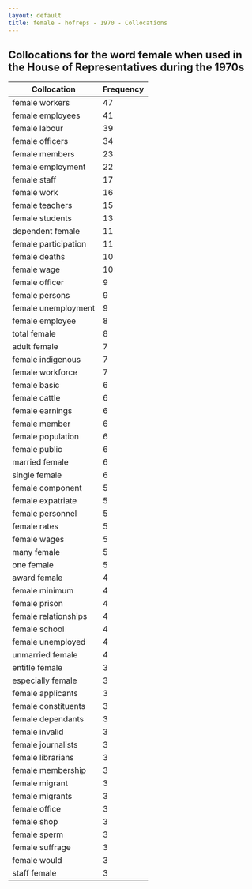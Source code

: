 ```yaml
---
layout: default
title: female - hofreps - 1970 - Collocations
---
```

## Collocations for the word **female** when used in the House of Representatives during the 1970s

| Collocation | Frequency |
|--------------|----------------|
|female workers|47|
|female employees|41|
|female labour|39|
|female officers|34|
|female members|23|
|female employment|22|
|female staff|17|
|female work|16|
|female teachers|15|
|female students|13|
|dependent female|11|
|female participation|11|
|female deaths|10|
|female wage|10|
|female officer|9|
|female persons|9|
|female unemployment|9|
|female employee|8|
|total female|8|
|adult female|7|
|female indigenous|7|
|female workforce|7|
|female basic|6|
|female cattle|6|
|female earnings|6|
|female member|6|
|female population|6|
|female public|6|
|married female|6|
|single female|6|
|female component|5|
|female expatriate|5|
|female personnel|5|
|female rates|5|
|female wages|5|
|many female|5|
|one female|5|
|award female|4|
|female minimum|4|
|female prison|4|
|female relationships|4|
|female school|4|
|female unemployed|4|
|unmarried female|4|
|entitle female|3|
|especially female|3|
|female applicants|3|
|female constituents|3|
|female dependants|3|
|female invalid|3|
|female journalists|3|
|female librarians|3|
|female membership|3|
|female migrant|3|
|female migrants|3|
|female office|3|
|female shop|3|
|female sperm|3|
|female suffrage|3|
|female would|3|
|staff female|3|
